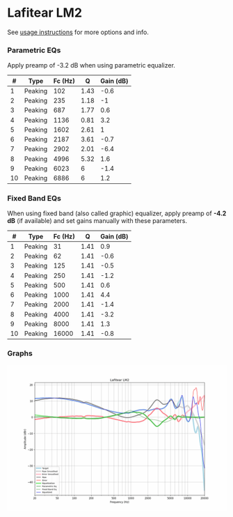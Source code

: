 # Lafitear LM2
See [usage instructions](https://github.com/jaakkopasanen/AutoEq#usage) for more options and info.

### Parametric EQs
Apply preamp of -3.2 dB when using parametric equalizer.

|   # | Type    |   Fc (Hz) |    Q |   Gain (dB) |
|-----|---------|-----------|------|-------------|
|   1 | Peaking |       102 | 1.43 |        -0.6 |
|   2 | Peaking |       235 | 1.18 |        -1   |
|   3 | Peaking |       687 | 1.77 |         0.6 |
|   4 | Peaking |      1136 | 0.81 |         3.2 |
|   5 | Peaking |      1602 | 2.61 |         1   |
|   6 | Peaking |      2187 | 3.61 |        -0.7 |
|   7 | Peaking |      2902 | 2.01 |        -6.4 |
|   8 | Peaking |      4996 | 5.32 |         1.6 |
|   9 | Peaking |      6023 | 6    |        -1.4 |
|  10 | Peaking |      6886 | 6    |         1.2 |

### Fixed Band EQs
When using fixed band (also called graphic) equalizer, apply preamp of **-4.2 dB** (if available) and set gains manually with these parameters.

|   # | Type    |   Fc (Hz) |    Q |   Gain (dB) |
|-----|---------|-----------|------|-------------|
|   1 | Peaking |        31 | 1.41 |         0.9 |
|   2 | Peaking |        62 | 1.41 |        -0.6 |
|   3 | Peaking |       125 | 1.41 |        -0.5 |
|   4 | Peaking |       250 | 1.41 |        -1.2 |
|   5 | Peaking |       500 | 1.41 |         0.6 |
|   6 | Peaking |      1000 | 1.41 |         4.4 |
|   7 | Peaking |      2000 | 1.41 |        -1.4 |
|   8 | Peaking |      4000 | 1.41 |        -3.2 |
|   9 | Peaking |      8000 | 1.41 |         1.3 |
|  10 | Peaking |     16000 | 1.41 |        -0.8 |

### Graphs
![](./Lafitear%20LM2.png)
